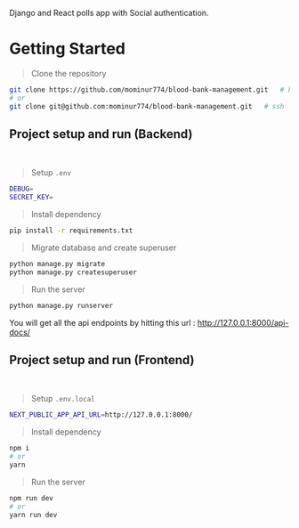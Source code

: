 Django and React polls app with Social authentication.

# Getting Started

> Clone the repository
```bash
git clone https://github.com/mominur774/blood-bank-management.git   # https
# or
git clone git@github.com:mominur774/blood-bank-management.git   # ssh
```

## Project setup and run (Backend)

<br />

> Setup `.env`

```bash
DEBUG=
SECRET_KEY=
```
> Install dependency
```bash
pip install -r requirements.txt
```
> Migrate database and create superuser
```bash
python manage.py migrate
python manage.py createsuperuser
```
> Run the server
```bash
python manage.py runserver
```
You will get all the api endpoints by hitting this url : http://127.0.0.1:8000/api-docs/
<br />

## Project setup and run (Frontend)
<br />

> Setup `.env.local`

```bash
NEXT_PUBLIC_APP_API_URL=http://127.0.0.1:8000/
```
> Install dependency
```bash
npm i
# or
yarn
```

> Run the server
```bash
npm run dev 
# or
yarn run dev
```